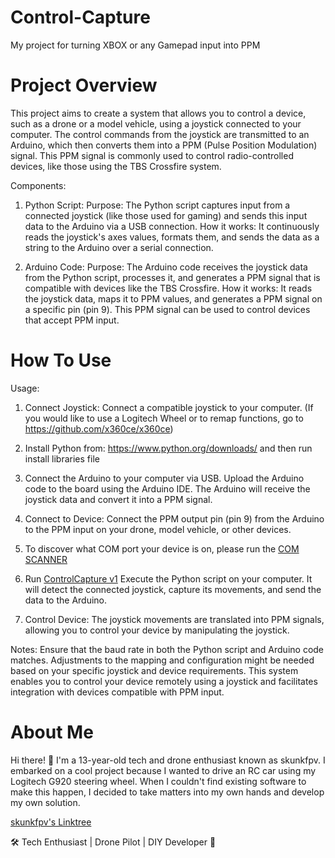 # Control-Capture
My project for turning XBOX or any Gamepad input into PPM
# Project Overview

This project aims to create a system that allows you to control a device, such as a drone or a model vehicle, using a joystick connected to your computer. The control commands from the joystick are transmitted to an Arduino, which then converts them into a PPM (Pulse Position Modulation) signal. This PPM signal is commonly used to control radio-controlled devices, like those using the TBS Crossfire system.

Components:

1. Python Script:
Purpose: The Python script captures input from a connected joystick (like those used for gaming) and sends this input data to the Arduino via a USB connection.
How it works: It continuously reads the joystick's axes values, formats them, and sends the data as a string to the Arduino over a serial connection.

2. Arduino Code:
Purpose: The Arduino code receives the joystick data from the Python script, processes it, and generates a PPM signal that is compatible with devices like the TBS Crossfire.
How it works: It reads the joystick data, maps it to PPM values, and generates a PPM signal on a specific pin (pin 9). This PPM signal can be used to control devices that accept PPM input.
# How To Use
Usage:

1. Connect Joystick: Connect a compatible joystick to your computer. (If you would like to use a Logitech Wheel or to remap functions, go to https://github.com/x360ce/x360ce)

2. Install Python from: https://www.python.org/downloads/ and then run install libraries file

3. Connect the Arduino to your computer via USB.
Upload the Arduino code to the board using the Arduino IDE.
The Arduino will receive the joystick data and convert it into a PPM signal.

4. Connect to Device:
Connect the PPM output pin (pin 9) from the Arduino to the PPM input on your drone, model vehicle, or other devices.

5. To discover what COM port your device is on, please run the [COM SCANNER](#COM-SCANNER)

6. Run [ControlCapture v1](#ControlCapture-V1)
Execute the Python script on your computer. It will detect the connected joystick, capture its movements, and send the data to the Arduino.

7. Control Device:
The joystick movements are translated into PPM signals, allowing you to control your device by manipulating the joystick.

Notes:
Ensure that the baud rate in both the Python script and Arduino code matches.
Adjustments to the mapping and configuration might be needed based on your specific joystick and device requirements.
This system enables you to control your device remotely using a joystick and facilitates integration with devices compatible with PPM input.
# About Me
Hi there! 👋 I'm a 13-year-old tech and drone enthusiast known as skunkfpv. I embarked on a cool project because I wanted to drive an RC car using my Logitech G920 steering wheel. When I couldn't find existing software to make this happen, I decided to take matters into my own hands and develop my own solution.

[skunkfpv's Linktree](https://linktr.ee/skunkfpv)

🛠️ Tech Enthusiast | Drone Pilot | DIY Developer 🚀
